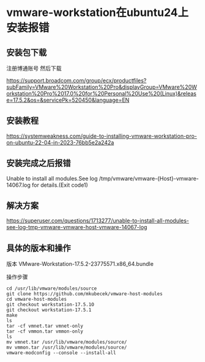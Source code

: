 # vmware-workstation在ubuntu24上安装报错

## 安装包下载

注册博通账号
然后下载

https://support.broadcom.com/group/ecx/productfiles?subFamily=VMware%20Workstation%20Pro&displayGroup=VMware%20Workstation%20Pro%2017.0%20for%20Personal%20Use%20(Linux)&release=17.5.2&os=&servicePk=520450&language=EN

## 安装教程
https://systemweakness.com/guide-to-installing-vmware-workstation-pro-on-ubuntu-22-04-in-2023-76bb5e2a242a

## 安装完成之后报错


Unable to install all modules.See log /tmp/vmware/vmware-{Host}-vmware-14067.log for details.(Exit code1)


## 解决方案
https://superuser.com/questions/1713277/unable-to-install-all-modules-see-log-tmp-vmware-vmware-host-vmware-14067-log


## 具体的版本和操作

版本 VMware-Workstation-17.5.2-23775571.x86_64.bundle

操作步骤

```shell
cd /usr/lib/vmware/modules/source
git clone https://github.com/mkubecek/vmware-host-modules
cd vmware-host-modules
git checkout workstation-17.5.1O
git checkout workstation-17.5.1
make
ls
tar -cf vmnet.tar vmnet-only
tar -cf vmmon.tar vmmon-only
ls
mv vmnet.tar /usr/lib/vmware/modules/source/
mv vmmon.tar /usr/lib/vmware/modules/source/
vmware-modconfig --console --install-all
```